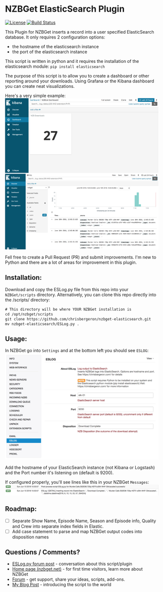 # NZBGet ElasticSearch Plugin #
[![License](https://img.shields.io/badge/license-GPL-blue.svg)](http://www.gnu.org/licenses/)
[![Build Status](https://img.shields.io/travis/nzbget/nzbget/develop.svg)](https://travis-ci.org/nzbget/nzbget)

This Plugin for NZBGet inserts a record into a user specified ElasticSearch database.  It only requires 2 configuration options:
- the hostname of the elasticsearch instance
- the port of the elasticsearch instance

This script is written in python and it requires the installation of the elasticsearch module: `pip install elasticsearch`

The purpose of this script is to allow you to create a dashboard or other reporting around your downloads.  Using Grafana or the Kibana dashboard you can create neat visualizations.  

Here's a very simple example:
![Simple Kibana Visualization](https://raw.githubusercontent.com/chrisbergeron/nzbget-elasticsearch/master/screenshots/kibana_visualization.png)
![Simple Kibana Search](https://raw.githubusercontent.com/chrisbergeron/nzbget-elasticsearch/master/screenshots/kibana_search.png)

Fell free to create a Pull Request (PR) and submit improvements.  I'm new to Python and there are a lot of areas for improvement in this plugin.

## Installation: ##
Download and copy the ESLog.py file from this repo into your `NZBGet/scripts` directory.  Alternatively, you can clone this repo directly into the /scripts/ directory:
```
# This directory will be where YOUR NZBGet installation is
cd /opt/nzbget/scripts
git clone https://github.com/chrisbergeron/nzbget-elasticsearch.git
mv nzbget-elasticsearch/ESLog.py .
```

## Usage: ##
In NZBGet go into `Settings` and at the bottom left you should see `ESLOG`:
![Configuring Plugin](https://raw.githubusercontent.com/chrisbergeron/nzbget-elasticsearch/master/screenshots/configuring-plugin.png)

Add the hostname of your ElasticSearch instance (not Kibana or Logstash) and the Port number it's listening on (default is 9200).

If configured properly, you'll see lines like this in your NZBGet `Messages`:
![Sample Log Output](https://raw.githubusercontent.com/chrisbergeron/nzbget-elasticsearch/master/screenshots/nzbget-example-log-entry.png)

## Roadmap: ##
- [ ] Separate Show Name, Episode Name, Season and Episode info, Quality and Crew into separate index fields in Elastic.
- [ ] Add case statement to parse and map NZBGet output codes into disposition names

## Questions / Comments? ##

- [ESLog.py forum post](https://forum.nzbget.net/viewtopic.php?f=8&t=3238) - conversation about this script/plugin
- [Home page (nzbget.net)](http://nzbget.net) - for first time visitors, learn more about NZBGet
- [Forum](http://forum.nzbget.net) - get support, share your ideas, scripts, add-ons.
- [My Blog Post](http://chrisbergeron.com/2018/06/10/nzbget_elasticsearch_script/) - introducing the script to the world